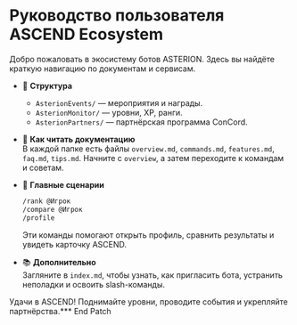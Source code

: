 # Руководство пользователя ASCEND Ecosystem

Добро пожаловать в экосистему ботов ASTERION. Здесь вы найдёте краткую навигацию по документам и сервисам.

- 📁 **Структура**  
  - `AsterionEvents/` — мероприятия и награды.  
  - `AsterionMonitor/` — уровни, XP, ранги.  
  - `AsterionPartners/` — партнёрская программа ConCord.

- 🧭 **Как читать документацию**  
  В каждой папке есть файлы `overview.md`, `commands.md`, `features.md`, `faq.md`, `tips.md`. Начните с `overview`, а затем переходите к командам и советам.

- 🎯 **Главные сценарии**  
  ```bash
  /rank @Игрок
  /compare @Игрок
  /profile
  ```
  Эти команды помогают открыть профиль, сравнить результаты и увидеть карточку ASCEND.

- 📚 **Дополнительно**  
  Загляните в `index.md`, чтобы узнать, как пригласить бота, устранить неполадки и освоить slash-команды.

Удачи в ASCEND! Поднимайте уровни, проводите события и укрепляйте партнёрства.*** End Patch
